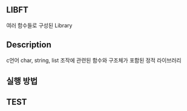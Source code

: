 ## LIBFT
여러 함수들로 구성된 Library
<br>

## Description
c언어 char, string, list 조작에 관련된 함수와 구조체가 포함된 정적 라이브러리
  
## 실행 방법

## TEST

